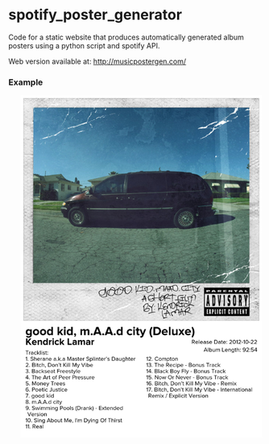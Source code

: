 # spotify_poster_generator

Code for a static website that produces automatically generated album posters using a python script and spotify API.

Web version available at: http://musicpostergen.com/

### Example
<ul>

![Kendrick Lamar - good kid, m.A.A.d city](/static/album_poster.png)

</ul>
